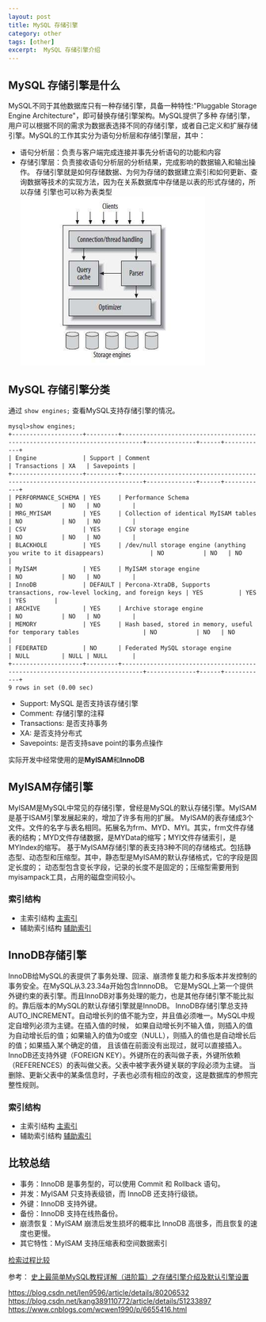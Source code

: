 ```yaml
---
layout: post
title: MySQL 存储引擎
category: other
tags: [other]
excerpt:  MySQL 存储引擎介绍
---
```


## MySQL 存储引擎是什么
MySQL不同于其他数据库只有一种存储引擎，具备一种特性:"Pluggable Storage Engine Architecture"，即可替换存储引擎架构。MySQL提供了多种
存储引擎，用户可以根据不同的需求为数据表选择不同的存储引擎，或者自己定义和扩展存储引擎。MySQL的工作其实分为语句分析层和存储引擎层，其中：
- 语句分析层：负责与客户端完成连接并事先分析语句的功能和内容
- 存储引擎层：负责接收语句分析层的分析结果，完成影响的数据输入和输出操作。
存储引擎就是如何存储数据、为何为存储的数据建立索引和如何更新、查询数据等技术的实现方法，因为在关系数据库中存储是以表的形式存储的，所以存储
引擎也可以称为表类型
![](/assets/images/2019/03/mysql_arch.jpg)

## MySQL 存储引擎分类
通过 ``show engines;`` 查看MySQL支持存储引擎的情况。
```
mysql>show engines;
+--------------------+---------+----------------------------------------------------------------------------+--------------+------+------------+
| Engine             | Support | Comment                                                                    | Transactions | XA   | Savepoints |
+--------------------+---------+----------------------------------------------------------------------------+--------------+------+------------+
| PERFORMANCE_SCHEMA | YES     | Performance Schema                                                         | NO           | NO   | NO         |
| MRG_MYISAM         | YES     | Collection of identical MyISAM tables                                      | NO           | NO   | NO         |
| CSV                | YES     | CSV storage engine                                                         | NO           | NO   | NO         |
| BLACKHOLE          | YES     | /dev/null storage engine (anything you write to it disappears)             | NO           | NO   | NO         |
| MyISAM             | YES     | MyISAM storage engine                                                      | NO           | NO   | NO         |
| InnoDB             | DEFAULT | Percona-XtraDB, Supports transactions, row-level locking, and foreign keys | YES          | YES  | YES        |
| ARCHIVE            | YES     | Archive storage engine                                                     | NO           | NO   | NO         |
| MEMORY             | YES     | Hash based, stored in memory, useful for temporary tables                  | NO           | NO   | NO         |
| FEDERATED          | NO      | Federated MySQL storage engine                                             | NULL         | NULL | NULL       |
+--------------------+---------+----------------------------------------------------------------------------+--------------+------+------------+
9 rows in set (0.00 sec)
```

- Support: MySQL 是否支持该存储引擎
- Comment: 存储引擎的注释
- Transactions: 是否支持事务 
- XA: 是否支持分布式
- Savepoints: 是否支持save point的事务点操作

实际开发中经常使用的是**MyISAM**和**InnoDB**

## MyISAM存储引擎

MyISAM是MySQL中常见的存储引擎，曾经是MySQL的默认存储引擎。MyISAM是基于ISAM引擎发展起来的，增加了许多有用的扩展。
MyISAM的表存储成3个文件。文件的名字与表名相同。拓展名为frm、MYD、MYI。其实，frm文件存储表的结构；MYD文件存储数据，是MYData的缩写；MYI文件存储索引，是MYIndex的缩写。
基于MyISAM存储引擎的表支持3种不同的存储格式。包括静态型、动态型和压缩型。其中，静态型是MyISAM的默认存储格式，它的字段是固定长度的；
动态型包含变长字段，记录的长度不是固定的；压缩型需要用到myisampack工具，占用的磁盘空间较小。


### 索引结构
- 主索引结构
[主索引](/assets/images/2019/03/mysql_engine_myisam_primary.png)
- 辅助索引结构
[辅助索引](/assets/images/2019/03/mysql_engine_myisam_secondary.png)

## InnoDB存储引擎
InnoDB给MySQL的表提供了事务处理、回滚、崩溃修复能力和多版本并发控制的事务安全。在MySQL从3.23.34a开始包含InnnoDB。
它是MySQL上第一个提供外键约束的表引擎。而且InnoDB对事务处理的能力，也是其他存储引擎不能比拟的。靠后版本的MySQL的默认存储引擎就是InnoDB。
InnoDB存储引擎总支持AUTO_INCREMENT。自动增长列的值不能为空，并且值必须唯一。MySQL中规定自增列必须为主键。在插入值的时候，
如果自动增长列不输入值，则插入的值为自动增长后的值；如果输入的值为0或空（NULL），则插入的值也是自动增长后的值；如果插入某个确定的值，
且该值在前面没有出现过，就可以直接插入。
InnoDB还支持外键（FOREIGN KEY）。外键所在的表叫做子表，外键所依赖（REFERENCES）的表叫做父表。父表中被字表外键关联的字段必须为主键。
当删除、更新父表中的某条信息时，子表也必须有相应的改变，这是数据库的参照完整性规则。

### 索引结构
- 主索引结构
[主索引](/assets/images/2019/03/mysql_engine_innodb_primary.png)
- 辅助索引结构
[辅助索引](/assets/images/2019/03/mysql_engine_innodb_secondary.png)

## 比较总结
- 事务：InnoDB 是事务型的，可以使用 Commit 和 Rollback 语句。
- 并发：MyISAM 只支持表级锁，而 InnoDB 还支持行级锁。
- 外键：InnoDB 支持外键。
- 备份：InnoDB 支持在线热备份。
- 崩溃恢复：MyISAM 崩溃后发生损坏的概率比 InnoDB 高很多，而且恢复的速度也更慢。
- 其它特性：MyISAM 支持压缩表和空间数据索引

[检索过程比较](/assets/images/2019/03/mysql_engine_index_process.png)




参考：
[史上最简单MySQL教程详解（进阶篇）之存储引擎介绍及默认引擎设置](https://blog.csdn.net/m0_37888031/article/details/80664138)

https://blog.csdn.net/len9596/article/details/80206532
https://blog.csdn.net/kang389110772/article/details/51233897
https://www.cnblogs.com/wcwen1990/p/6655416.html